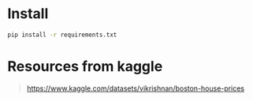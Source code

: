 # Install

```bash
pip install -r requirements.txt
```

# Resources from kaggle
> https://www.kaggle.com/datasets/vikrishnan/boston-house-prices